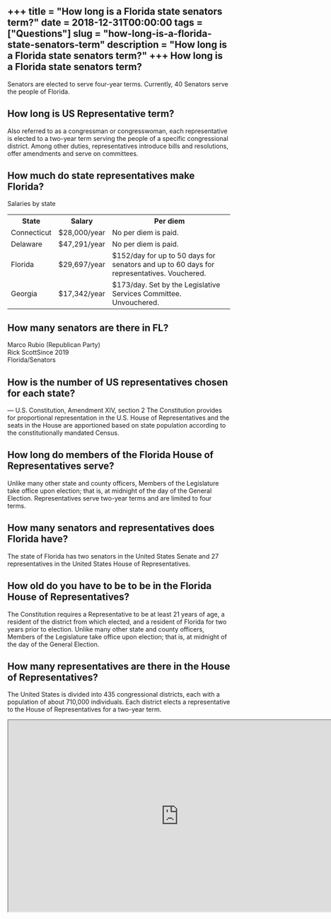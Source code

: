 +++
title = "How long is a Florida state senators term?"
date = 2018-12-31T00:00:00
tags = ["Questions"]
slug = "how-long-is-a-florida-state-senators-term"
description = "How long is a Florida state senators term?"
+++
How long is a Florida state senators term?
------------------------------------------

Senators are elected to serve four-year terms. Currently, 40 Senators serve the people of Florida.

How long is US Representative term?
-----------------------------------

Also referred to as a congressman or congresswoman, each representative is elected to a two-year term serving the people of a specific congressional district. Among other duties, representatives introduce bills and resolutions, offer amendments and serve on committees.

How much do state representatives make Florida?
-----------------------------------------------

Salaries by state

<table><tr><th>State</th><th>Salary</th><th>Per diem</th></tr><tr><td>Connecticut</td><td>$28,000/year</td><td>No per diem is paid.</td></tr><tr><td>Delaware</td><td>$47,291/year</td><td>No per diem is paid.</td></tr><tr><td>Florida</td><td>$29,697/year</td><td>$152/day for up to 50 days for senators and up to 60 days for representatives. Vouchered.</td></tr><tr><td>Georgia</td><td>$17,342/year</td><td>$173/day. Set by the Legislative Services Committee. Unvouchered.</td></tr></table>

How many senators are there in FL?
----------------------------------

 Marco Rubio (Republican Party)  
Rick ScottSince 2019  
Florida/Senators

How is the number of US representatives chosen for each state?
--------------------------------------------------------------

— U.S. Constitution, Amendment XIV, section 2 The Constitution provides for proportional representation in the U.S. House of Representatives and the seats in the House are apportioned based on state population according to the constitutionally mandated Census.

How long do members of the Florida House of Representatives serve?
------------------------------------------------------------------

Unlike many other state and county officers, Members of the Legislature take office upon election; that is, at midnight of the day of the General Election. Representatives serve two-year terms and are limited to four terms.

How many senators and representatives does Florida have?
--------------------------------------------------------

The state of Florida has two senators in the United States Senate and 27 representatives in the United States House of Representatives.

How old do you have to be to be in the Florida House of Representatives?
------------------------------------------------------------------------

The Constitution requires a Representative to be at least 21 years of age, a resident of the district from which elected, and a resident of Florida for two years prior to election. Unlike many other state and county officers, Members of the Legislature take office upon election; that is, at midnight of the day of the General Election.

How many representatives are there in the House of Representatives?
-------------------------------------------------------------------

The United States is divided into 435 congressional districts, each with a population of about 710,000 individuals. Each district elects a representative to the House of Representatives for a two-year term.

<iframe allow="accelerometer; autoplay; clipboard-write; encrypted-media; gyroscope; picture-in-picture" allowfullscreen="" class="__youtube_prefs__  epyt-is-override  no-lazyload" data-no-lazy="1" data-origheight="433" data-origwidth="770" data-skipgform_ajax_framebjll="" height="433" id="_ytid_95485" loading="lazy" src="https://www.youtube.com/embed/qxiD9AEX4Hc?enablejsapi=1&autoplay=0&cc_load_policy=0&cc_lang_pref=&iv_load_policy=1&loop=0&modestbranding=0&rel=1&fs=1&playsinline=0&autohide=2&theme=dark&color=red&controls=1&" title="YouTube player" width="770"></iframe>